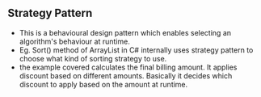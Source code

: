 ## Strategy Pattern
- This is a behavioural design pattern which enables selecting an algorithm's behaviour at runtime. 
- Eg. Sort() method of ArrayList in C# internally uses strategy pattern to choose what kind of sorting strategy to use.
- the example covered calculates the final billing amount. It applies discount based on different amounts. Basically it decides which discount to apply based on the amount at runtime.

